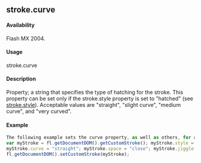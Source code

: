 ## stroke.curve

#### Availability

Flash MX 2004.

#### Usage

stroke.curve

#### Description

Property; a string that specifies the type of hatching for the stroke. This property can be set only if the stroke.style property is set to "hatched" (see [stroke.style](#!AdobeDocs/developers-animatesdk-docs/test/Stroke_object/stroke20.md)). Acceptable values are "straight", "slight curve", "medium curve", and "very curved".

#### Example

```javascript
The following example sets the curve property, as well as others, for a stroke having the hatched style:
var myStroke = fl.getDocumentDOM().getCustomStroke(); myStroke.style = "hatched";
myStroke.curve = "straight"; myStroke.space = "close"; myStroke.jiggle = "wild"; myStroke.rotate = "free"; myStroke.length = "slight"; myStroke.hatchThickness = "thin";
fl.getDocumentDOM().setCustomStroke(myStroke);

```